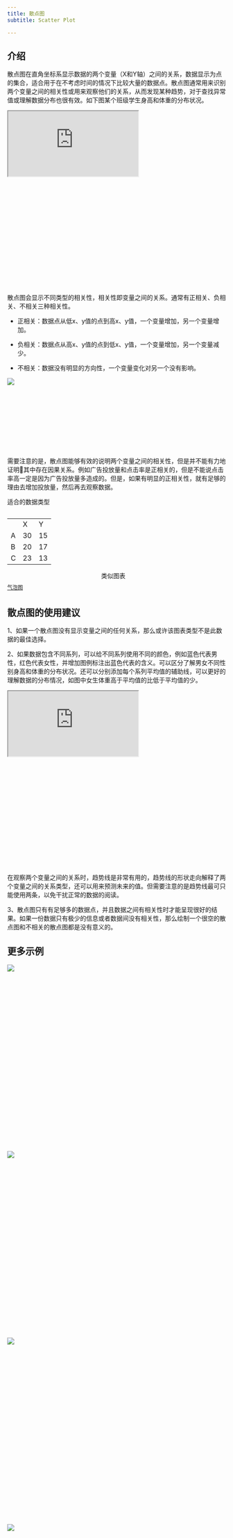 ```yaml
---
title: 散点图
subtitle: Scatter Plot

---
```


## 介绍

散点图在直角坐标系显示数据的两个变量（X和Y轴）之间的关系，数据显示为点的集合，适合用于在不考虑时间的情况下比较大量的数据点。散点图通常用来识别两个变量之间的相关性或用来观察他们的关系，从而发现某种趋势，对于查找异常值或理解数据分布也很有效。如下图某个班级学生身高和体重的分布状况。

<div class="article-look-outside">
	<div class="article-look-inside" style="padding-bottom:50%">
	    <iframe class="article-look-content"
	    src="http://gallery.echartsjs.com/view-lite.html?cid=xSkCyUwKNG&v=1">
	    </iframe>
	</div>
</div>

散点图会显示不同类型的相关性，相关性即变量之间的关系。通常有正相关、负相关、不相关三种相关性。

+ 正相关：数据点从低x、y值的点到高x、y值，一个变量增加，另一个变量增加。

+ 负相关：数据点从高x、y值的点到低x、y值，一个变量增加，另一个变量减少。

+ 不相关：数据没有明显的方向性，一个变量变化对另一个没有影响。

<div class="article-look-outside">
	<div class="article-look-inside" style="padding-bottom:29.634146%">
	    <img class="article-look-content" src="./scatter5.jpg">
	</div>
</div>

需要注意的是，散点图能够有效的说明两个变量之间的相关性，但是并不能有力地证明其中存在因果关系。例如广告投放量和点击率是正相关的，但是不能说点击率高一定是因为广告投放量多造成的。但是，如果有明显的正相关性，就有足够的理由去增加投放量，然后再去观察数据。

<div  class="datatype" style="overflow:hidden" width="180px">
<p style="font-size:14px;font-weight:500;margin: 0 0 13px 0;">适合的数据类型</p>
<table class="lefttable" style="width: 40%; float:left; margin-right:15px">
	<tr>
		<td> </td>
		<td>X</td>
        <td>Y</td>
	</tr>
	<tr>
		<td>A</td>
		<td>30</td>
        <td>15</td>
	</tr>
	<tr>
		<td>B</td>
		<td>20</td>
        <td>17</td>
	</tr>
	<tr>
		<td>C</td>
		<td>23</td>
        <td>13</td>
	</tr>
</table>

<div class="morechart" style="margin-top: 150px">
		<p style="font-size:14px;font-weight:500;margin: 0 0 8px 0">类似图表</p>
		<a href="<%- url_for('chartusage/bubble/') %>" style="display:block;margin: 5px 0;font-size:12px">气泡图</a>
		</div>


</div>

## 散点图的使用建议

1、如果一个散点图没有显示变量之间的任何关系，那么或许该图表类型不是此数据的最佳选择。

2、如果数据包含不同系列，可以给不同系列使用不同的颜色，例如蓝色代表男性，红色代表女性，并增加图例标注出蓝色代表的含义。可以区分了解男女不同性别身高和体重的分布状况。还可以分别添加每个系列平均值的辅助线，可以更好的理解数据的分布情况，如图中女生体重高于平均值的比低于平均值的少。


<div class="article-look-outside">
	<div class="article-look-inside" style="padding-bottom:50%">
	    <iframe class="article-look-content"
	    src="http://gallery.echartsjs.com/view-lite.html?cid=xBy9E2oufM">
	    </iframe>
	</div>
</div>

在观察两个变量之间的关系时，趋势线是非常有用的，趋势线的形状走向解释了两个变量之间的关系类型，还可以用来预测未来的值。但需要注意的是趋势线最可只能使用两条，以免干扰正常的数据的阅读。

3、散点图只有有足够多的数据点，并且数据之间有相关性时才能呈现很好的结果。如果一份数据只有极少的信息或者数据间没有相关性，那么绘制一个很空的散点图和不相关的散点图都是没有意义的。


## 更多示例


<div class="more-charts-example">
	<div class="charts-example-one">
		<a href="http://gallery.echartsjs.com/view-lite.html?cid=xByIYsbykb">
			<div class="example-look-outside">
				<div class="article-look-inside" style="padding-bottom:81.90%">
				    <img class="article-look-content" src="./scatter1.png">
				</div>
			</div>
		</a>
	</div>
	<div class="charts-example-one">
		<a href="http://gallery.echartsjs.com/view-lite.html?cid=scatter-large">
			<div class="example-look-outside">
				<div class="article-look-inside" style="padding-bottom:81.90%">
				    <img class="article-look-content" src="./scatter2.png">
				</div>
			</div>
		</a>
	</div>
	<div class="charts-example-one">
		<a href="http://gallery.echartsjs.com/view-lite.html?cid=scatter-weibo">
			<div class="example-look-outside">
				<div class="article-look-inside" style="padding-bottom:81.90%">
				    <img class="article-look-content" src="./scatter3.png">
				</div>
			</div>
		</a>
	</div>
	<div class="charts-example-one">
		<a href="http://gallery.echartsjs.com/view-lite.html?cid=scatter-weibo">
			<div class="example-look-outside">
				<div class="article-look-inside" style="padding-bottom:81.90%">
				    <img class="article-look-content" src="./scatter4.png">
				</div>
			</div>
		</a>
	</div>